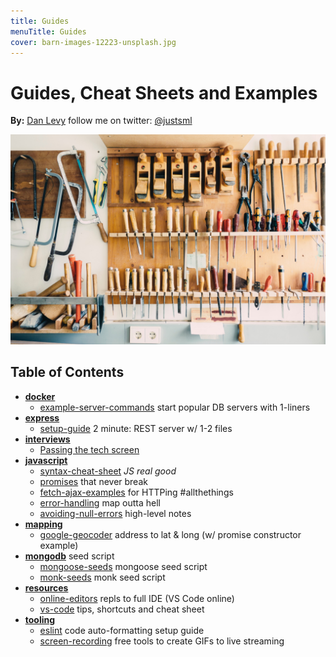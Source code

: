 ```yaml
---
title: Guides
menuTitle: Guides
cover: barn-images-12223-unsplash.jpg
---
```


# Guides, Cheat Sheets and Examples

**By:** [Dan Levy](https://www.danlevy.net/) follow me on twitter: [@justsml](https://twitter.com/justsml)

![credit: barn-images-12223-unsplash.jpg](barn-images-12223-unsplash.jpg)

## Table of Contents

* [**docker**](https://github.com/justsml/guides/tree/master/docker)
    * [example-server-commands](https://github.com/justsml/guides/tree/master/docker/example-server-commands) start popular DB servers with 1-liners
* [**express**](https://github.com/justsml/guides/tree/master/express)
    * [setup-guide](https://github.com/justsml/guides/tree/master/express/setup-guide) 2 minute: REST server w/ 1-2 files
* [**interviews**](https://github.com/justsml/guides/tree/master/interviews)
    * [Passing the tech screen](https://github.com/justsml/guides/tree/master/interviews/passing-the-tech-screen)
* [**javascript**](https://github.com/justsml/guides/tree/master/javascript)
    * [syntax-cheat-sheet](https://github.com/justsml/guides/tree/master/javascript/syntax-cheat-sheet) *JS real good*
    * [promises](https://github.com/justsml/guides/tree/master/javascript/promises) that never break
    * [fetch-ajax-examples](https://github.com/justsml/guides/tree/master/javascript/fetch-ajax-examples) for HTTPing #allthethings
    * [error-handling](https://github.com/justsml/guides/tree/master/javascript/error-handling) map outta hell
    * [avoiding-null-errors](https://github.com/justsml/guides/tree/master/javascript/avoiding-null-errors) high-level notes
* [**mapping**](https://github.com/justsml/guides/tree/master/mapping)
    * [google-geocoder](https://github.com/justsml/guides/tree/master/mapping/google-geocoder) address to lat & long (w/ promise constructor example)
* [**mongodb**](https://github.com/justsml/guides/tree/master/mongodb) seed script
    * [mongoose-seeds](https://github.com/justsml/guides/tree/master/mongodb/mongoose-seeds) mongoose seed script
    * [monk-seeds](https://github.com/justsml/guides/tree/master/mongodb/monk-seeds) monk seed script
* [**resources**](https://github.com/justsml/guides/tree/master/resources)
    * [online-editors](https://github.com/justsml/guides/tree/master/resources/online-editors) repls to full IDE (VS Code online)
    * [vs-code](https://github.com/justsml/guides/tree/master/resources/vs-code) tips, shortcuts and cheat sheet
* [**tooling**](https://github.com/justsml/guides/tree/master/tooling)
    * [eslint](https://github.com/justsml/guides/tree/master/tooling/eslint) code auto-formatting setup guide
    * [screen-recording](https://github.com/justsml/guides/tree/master/tooling/screen-recording) free tools to create GIFs to live streaming


